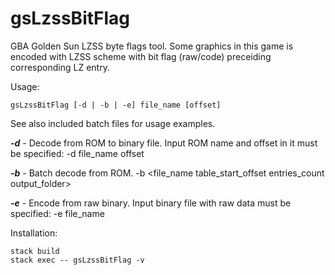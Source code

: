gsLzssBitFlag
=========
GBA Golden Sun LZSS byte flags tool. Some graphics in this game is encoded with LZSS scheme with bit flag (raw/code) preceiding corresponding LZ entry.

Usage:
```
gsLzssBitFlag [-d | -b | -e] file_name [offset]
```   
See also included batch files for usage examples.


***-d*** - Decode from ROM to binary file. Input ROM name and offset in it must be specified: -d file_name offset

***-b*** - Batch decode from ROM. -b <file_name table_start_offset entries_count output_folder>

***-e*** - Encode from raw binary. Input binary file with raw data must be specified: -e file_name   

Installation:
```
stack build
stack exec -- gsLzssBitFlag -v
```

